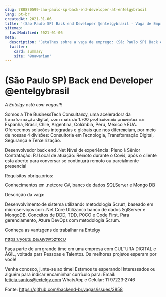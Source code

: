 ```yaml
---
slug: 780870599-sao-paulo-sp-back-end-developer-at-entelgybrasil
lang: pt-br
createdAt: 2021-01-06
title: '(São Paulo SP) Back end Developer @entelgybrasil - Vaga de Emprego'
sitemap:
  lastModified: 2021-01-06
meta:
  description: 'Detalhes sobre a vaga de emprego: (São Paulo SP) Back end Developer @entelgybrasil'
  twitter:
    card: summary
    site: '@nawarian'
---
```


# (São Paulo SP) Back end Developer @entelgybrasil

*A Entelgy está com vagas!!!*

Somos a The BusinessTech Consultancy, uma aceleradora da transformação digital, com mais de 1.700 profissionais presentes na Espanha, Brasil, Chile, Argentina, Colômbia, Peru, México e EUA. 
Oferecemos soluções integradas e globais que nos diferenciam, por meio de nossas 4 divisões: 
Consultoria em Tecnologia, Transformação Digital, Segurança e Terceirização.


Desenvolvedor back end .Net
Nível de experiência: Pleno á Sênior
Contratação: PJ
Local de atuação: Remoto durante o Covid, após o cliente esta aberto para conversar se continuará remoto ou parcialmente presencial

Requisitos obrigatórios:

Conhecimentos em .netcore C#,  banco de dados SQLServer e Mongo DB

Descrição da vaga:

Desenvolvimento de sistema utilizando metodologia Scrum, 
baseado em microserviços com .Net Core 
Utilizando banco de dados SqlServer e MongoDB. 
Conceitos de DDD, TDD, POCO e Code First. 
Para gerenciamento, Azure DevOps com metodologia Scrum.

Conheça as vantagens de trabalhar na Entelgy

https://youtu.be/AiytW5zfkcU
 
Faça parte de um grande time em uma empresa com CULTURA DIGITAL e ÁGIL, voltada para Pessoas e Talentos.
Os melhores projetos esperam por você!

Venha conosco, junte-se ao time! Estamos te esperando!
Interessados ou alguém para indicar encaminhar currículo para:
Email: leticia.santos@entelgy.com
WhatsApp e Celular: 11 97223-2746

Fonte: https://github.com/backend-br/vagas/issues/3858